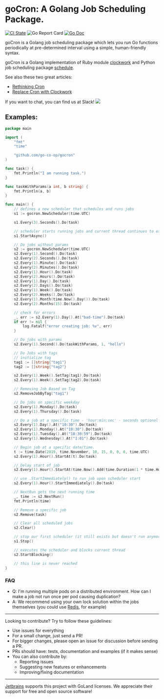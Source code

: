 # goCron: A Golang Job Scheduling Package.

[![CI State](https://github.com/go-co-op/gocron/workflows/Go%20Test/badge.svg)](https://github.com/go-co-op/gocron/actions?query=workflow%3A"Go+Test") ![Go Report Card](https://goreportcard.com/badge/github.com/go-co-op/gocron) [![Go Doc](https://godoc.org/github.com/go-co-op/gocron?status.svg)](https://godoc.org/github.com/go-co-op/gocron)

goCron is a Golang job scheduling package which lets you run Go functions periodically at pre-determined interval using a simple, human-friendly syntax.

goCron is a Golang implementation of Ruby module [clockwork](https://github.com/tomykaira/clockwork) and Python job scheduling package [schedule](https://github.com/dbader/schedule).

See also these two great articles:

- [Rethinking Cron](http://adam.herokuapp.com/past/2010/4/13/rethinking_cron/)
- [Replace Cron with Clockwork](http://adam.herokuapp.com/past/2010/6/30/replace_cron_with_clockwork/)

If you want to chat, you can find us at Slack! [<img src="https://img.shields.io/badge/gophers-gocron-brightgreen?logo=slack">](https://gophers.slack.com/archives/CQ7T0T1FW)

## Examples:

```go
package main

import (
	"fmt"
	"time"

	"github.com/go-co-op/gocron"
)

func task() {
    fmt.Println("I am running task.")
}

func taskWithParams(a int, b string) {
    fmt.Println(a, b)
}

func main() {
    // defines a new scheduler that schedules and runs jobs
    s1 := gocron.NewScheduler(time.UTC)

    s1.Every(3).Seconds().Do(task)

    // scheduler starts running jobs and current thread continues to execute
    s1.StartAsync()

    // Do jobs without params
    s2 := gocron.NewScheduler(time.UTC)
    s2.Every(1).Second().Do(task)
    s2.Every(2).Seconds().Do(task)
    s2.Every(1).Minute().Do(task)
    s2.Every(2).Minutes().Do(task)
    s2.Every(1).Hour().Do(task)
    s2.Every(2).Hours().Do(task)
    s2.Every(1).Day().Do(task)
    s2.Every(2).Days().Do(task)
    s2.Every(1).Week().Do(task)
    s2.Every(2).Weeks().Do(task)
    s2.Every(1).Month(time.Now().Day()).Do(task)
    s2.Every(2).Months(15).Do(task)

    // check for errors
    _, err := s2.Every(1).Day().At("bad-time").Do(task)
    if err != nil {
        log.Fatalf("error creating job: %v", err)
    }

    // Do jobs with params
    s2.Every(1).Second().Do(taskWithParams, 1, "hello")

    // Do Jobs with tags
    // initialize tag
    tag1 := []string{"tag1"}
    tag2 := []string{"tag2"}

    s2.Every(1).Week().SetTag(tag1).Do(task)
    s2.Every(1).Week().SetTag(tag2).Do(task)

    // Removing Job Based on Tag
    s2.RemoveJobByTag("tag1")

    // Do jobs on specific weekday
    s2.Every(1).Monday().Do(task)
    s2.Every(1).Thursday().Do(task)

    // Do a job at a specific time - 'hour:min:sec' - seconds optional
    s2.Every(1).Day().At("10:30").Do(task)
    s2.Every(1).Monday().At("18:30").Do(task)
    s2.Every(1).Tuesday().At("18:30:59").Do(task)
    s2.Every(1).Wednesday().At("1:01").Do(task)

    // Begin job at a specific date/time. 
    t := time.Date(2019, time.November, 10, 15, 0, 0, 0, time.UTC)
    s2.Every(1).Hour().StartAt(t).Do(task)

    // Delay start of job
    s2.Every(1).Hour().StartAt(time.Now().Add(time.Duration(1 * time.Hour)).Do(task)

    // use .StartImmediately() to run job upon scheduler start
    s2.Every(1).Hour().StartImmediately().Do(task)

    // NextRun gets the next running time
    _, time := s2.NextRun()
    fmt.Println(time)

    // Remove a specific job
    s2.Remove(task)

    // Clear all scheduled jobs
    s2.Clear()

    // stop our first scheduler (it still exists but doesn't run anymore)
    s1.Stop() 

    // executes the scheduler and blocks current thread
    s2.StartBlocking()

    // this line is never reached
}
```
### FAQ
 * Q: I'm running multiple pods on a distributed environment. How can I make a job not run once per pod causing duplication? 
 * A: We recommend using your own lock solution within the jobs themselves (you could use [Redis](https://redis.io/topics/distlock), for example)
--- 
Looking to contribute? Try to follow these guidelines:
 * Use issues for everything
 * For a small change, just send a PR!
 * For bigger changes, please open an issue for discussion before sending a PR.
 * PRs should have: tests, documentation and examples (if it makes sense)
 * You can also contribute by:
    * Reporting issues
    * Suggesting new features or enhancements
    * Improving/fixing documentation
---
[Jetbrains](https://www.jetbrains.com/?from=gocron) supports this project with GoLand licenses. We appreciate their support for free and open source software!
